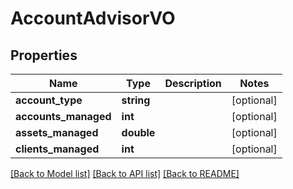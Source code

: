 # AccountAdvisorVO

## Properties
Name | Type | Description | Notes
------------ | ------------- | ------------- | -------------
**account_type** | **string** |  | [optional] 
**accounts_managed** | **int** |  | [optional] 
**assets_managed** | **double** |  | [optional] 
**clients_managed** | **int** |  | [optional] 

[[Back to Model list]](../README.md#documentation-for-models) [[Back to API list]](../README.md#documentation-for-api-endpoints) [[Back to README]](../README.md)


